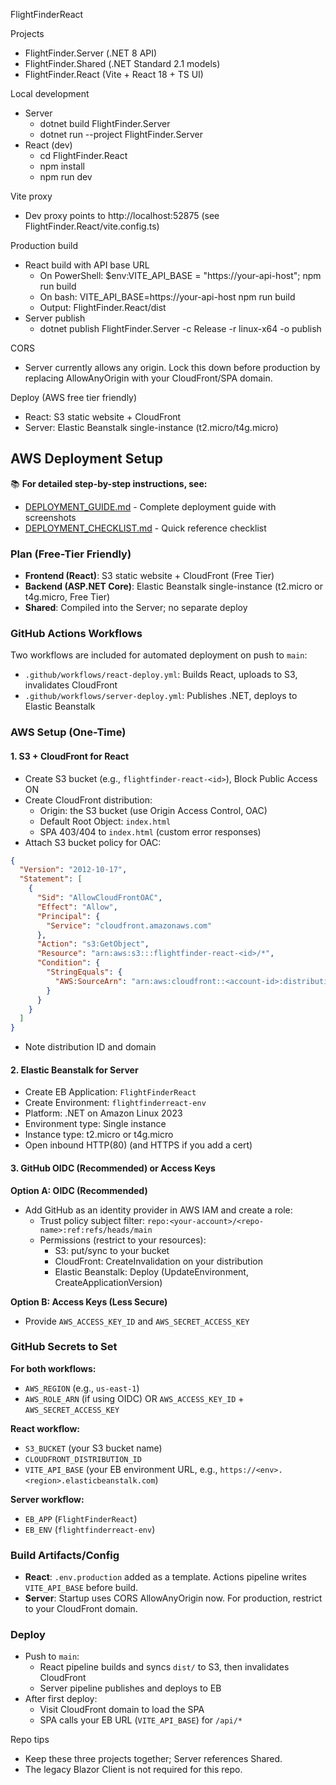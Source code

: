 FlightFinderReact

Projects
- FlightFinder.Server (.NET 8 API)
- FlightFinder.Shared (.NET Standard 2.1 models)
- FlightFinder.React (Vite + React 18 + TS UI)

Local development
- Server
  - dotnet build FlightFinder.Server
  - dotnet run --project FlightFinder.Server
- React (dev)
  - cd FlightFinder.React
  - npm install
  - npm run dev

Vite proxy
- Dev proxy points to http://localhost:52875 (see FlightFinder.React/vite.config.ts)

Production build
- React build with API base URL
  - On PowerShell: $env:VITE_API_BASE = "https://your-api-host"; npm run build
  - On bash: VITE_API_BASE=https://your-api-host npm run build
  - Output: FlightFinder.React/dist
- Server publish
  - dotnet publish FlightFinder.Server -c Release -r linux-x64 -o publish

CORS
- Server currently allows any origin. Lock this down before production by replacing AllowAnyOrigin with your CloudFront/SPA domain.

Deploy (AWS free tier friendly)
- React: S3 static website + CloudFront
- Server: Elastic Beanstalk single-instance (t2.micro/t4g.micro)

## AWS Deployment Setup

📚 **For detailed step-by-step instructions, see:**
- [DEPLOYMENT_GUIDE.md](./DEPLOYMENT_GUIDE.md) - Complete deployment guide with screenshots
- [DEPLOYMENT_CHECKLIST.md](./DEPLOYMENT_CHECKLIST.md) - Quick reference checklist

### Plan (Free-Tier Friendly)
- **Frontend (React)**: S3 static website + CloudFront (Free Tier)
- **Backend (ASP.NET Core)**: Elastic Beanstalk single-instance (t2.micro or t4g.micro, Free Tier)
- **Shared**: Compiled into the Server; no separate deploy

### GitHub Actions Workflows
Two workflows are included for automated deployment on push to `main`:
- `.github/workflows/react-deploy.yml`: Builds React, uploads to S3, invalidates CloudFront
- `.github/workflows/server-deploy.yml`: Publishes .NET, deploys to Elastic Beanstalk

### AWS Setup (One-Time)

#### 1. S3 + CloudFront for React
- Create S3 bucket (e.g., `flightfinder-react-<id>`), Block Public Access ON
- Create CloudFront distribution:
  - Origin: the S3 bucket (use Origin Access Control, OAC)
  - Default Root Object: `index.html`
  - SPA 403/404 to `index.html` (custom error responses)
- Attach S3 bucket policy for OAC:
```json
{
  "Version": "2012-10-17",
  "Statement": [
    {
      "Sid": "AllowCloudFrontOAC",
      "Effect": "Allow",
      "Principal": {
        "Service": "cloudfront.amazonaws.com"
      },
      "Action": "s3:GetObject",
      "Resource": "arn:aws:s3:::flightfinder-react-<id>/*",
      "Condition": {
        "StringEquals": {
          "AWS:SourceArn": "arn:aws:cloudfront::<account-id>:distribution/<dist-id>"
        }
      }
    }
  ]
}
```
- Note distribution ID and domain

#### 2. Elastic Beanstalk for Server
- Create EB Application: `FlightFinderReact`
- Create Environment: `flightfinderreact-env`
- Platform: .NET on Amazon Linux 2023
- Environment type: Single instance
- Instance type: t2.micro or t4g.micro
- Open inbound HTTP(80) (and HTTPS if you add a cert)

#### 3. GitHub OIDC (Recommended) or Access Keys
**Option A: OIDC (Recommended)**
- Add GitHub as an identity provider in AWS IAM and create a role:
  - Trust policy subject filter: `repo:<your-account>/<repo-name>:ref:refs/heads/main`
  - Permissions (restrict to your resources):
    - S3: put/sync to your bucket
    - CloudFront: CreateInvalidation on your distribution
    - Elastic Beanstalk: Deploy (UpdateEnvironment, CreateApplicationVersion)

**Option B: Access Keys (Less Secure)**
- Provide `AWS_ACCESS_KEY_ID` and `AWS_SECRET_ACCESS_KEY`

### GitHub Secrets to Set

**For both workflows:**
- `AWS_REGION` (e.g., `us-east-1`)
- `AWS_ROLE_ARN` (if using OIDC) OR `AWS_ACCESS_KEY_ID` + `AWS_SECRET_ACCESS_KEY`

**React workflow:**
- `S3_BUCKET` (your S3 bucket name)
- `CLOUDFRONT_DISTRIBUTION_ID`
- `VITE_API_BASE` (your EB environment URL, e.g., `https://<env>.<region>.elasticbeanstalk.com`)

**Server workflow:**
- `EB_APP` (`FlightFinderReact`)
- `EB_ENV` (`flightfinderreact-env`)

### Build Artifacts/Config
- **React**: `.env.production` added as a template. Actions pipeline writes `VITE_API_BASE` before build.
- **Server**: Startup uses CORS AllowAnyOrigin now. For production, restrict to your CloudFront domain.

### Deploy
- Push to `main`:
  - React pipeline builds and syncs `dist/` to S3, then invalidates CloudFront
  - Server pipeline publishes and deploys to EB
- After first deploy:
  - Visit CloudFront domain to load the SPA
  - SPA calls your EB URL (`VITE_API_BASE`) for `/api/*`

Repo tips
- Keep these three projects together; Server references Shared.
- The legacy Blazor Client is not required for this repo.
